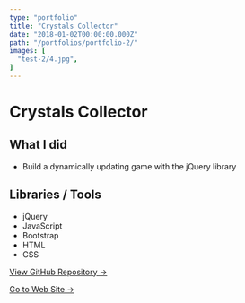 ```yaml
---
type: "portfolio"
title: "Crystals Collector"
date: "2018-01-02T00:00:00.000Z"
path: "/portfolios/portfolio-2/"
images: [
  "test-2/4.jpg",
]
---
```


# Crystals Collector

## What I did
- Build a dynamically updating game with the jQuery library

## Libraries / Tools
- jQuery
- JavaScript
- Bootstrap
- HTML
- CSS

<a href="https://github.com/lukeevangraham/unit-4-game" target="_blank">View GitHub Repository →</a>

<a href="https://lukeevangraham.github.io/unit-4-game/" target="_blank">Go to Web Site →</a>
